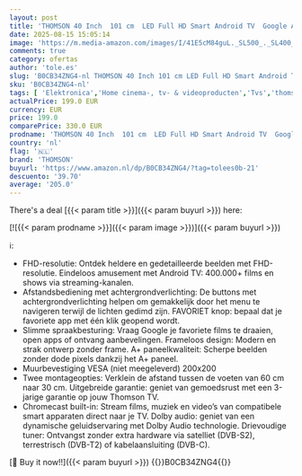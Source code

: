 ```yaml
---
layout: post
title: 'THOMSON 40 Inch  101 cm  LED Full HD Smart Android TV  Google Assistant  Wi-Fi  Dolby Digital  Bluetooth  Triple-Tuner  Kabel/Satelliet/Antenne   HDMI  CI+  A+ Paneel – 40FA2S13'
date: 2025-08-15 15:05:14
image: 'https://m.media-amazon.com/images/I/41E5cM84guL._SL500_._SL400_.jpg'
comments: true
category: ofertas
author: 'tole.es'
slug: 'B0CB34ZNG4-nl THOMSON 40 Inch 101 cm LED Full HD Smart Android TV Google...'
sku: 'B0CB34ZNG4-nl'
tags: [ 'Elektronica','Home cinema-, tv- & videoproducten','Tvs','thomson','🇳🇱', ]
actualPrice: 199.0 EUR
currency: EUR
price: 199.0
comparePrice: 330.0 EUR
prodname: 'THOMSON 40 Inch  101 cm  LED Full HD Smart Android TV  Google Assistant  Wi-Fi  Dolby Digital  Bluetooth  Triple-Tuner  Kabel/Satelliet/Antenne   HDMI  CI+  A+ Paneel – 40FA2S13'
country: 'nl'
flag: '🇳🇱'
brand: 'THOMSON'
buyurl: 'https://www.amazon.nl/dp/B0CB34ZNG4/?tag=tolees0b-21'
descuento: '39.70'
average: '205.0'
---
```


There's a deal [{{< param title >}}]({{< param buyurl >}})  here:

[![{{< param prodname >}}]({{< param image >}})]({{< param buyurl >}})

ℹ️:

- FHD-resolutie: Ontdek heldere en gedetailleerde beelden met FHD-resolutie. Eindeloos amusement met Android TV: 400.000+ films en shows via streaming-kanalen.
- Afstandsbediening met achtergrondverlichting: De buttons met achtergrondverlichting helpen om gemakkelijk door het menu te navigeren terwijl de lichten gedimd zijn. FAVORIET knop: bepaal dat je favoriete app met één klik geopend wordt.
- Slimme spraakbesturing: Vraag Google je favoriete films te draaien, open apps of ontvang aanbevelingen. Frameloos design: Modern en strak ontwerp zonder frame. A+ paneelkwaliteit: Scherpe beelden zonder dode pixels dankzij het A+ paneel.
- Muurbevestiging VESA (niet meegeleverd) 200x200
- Twee montageopties: Verklein de afstand tussen de voeten van 60 cm naar 30 cm. Uitgebreide garantie: geniet van gemoedsrust met een 3-jarige garantie op jouw Thomson TV.
- Chromecast built-in: Stream films, muziek en video’s van compatibele smart apparaten direct naar je TV. Dolby audio: geniet van een dynamische geluidservaring met Dolby Audio technologie. Drievoudige tuner: Ontvangst zonder extra hardware via satelliet (DVB-S2), terrestrisch (DVB-T2) of kabelaansluiting (DVB-C).

[🛒 Buy it now!!]({{< param buyurl >}})
{{<world>}}B0CB34ZNG4{{</world>}}
